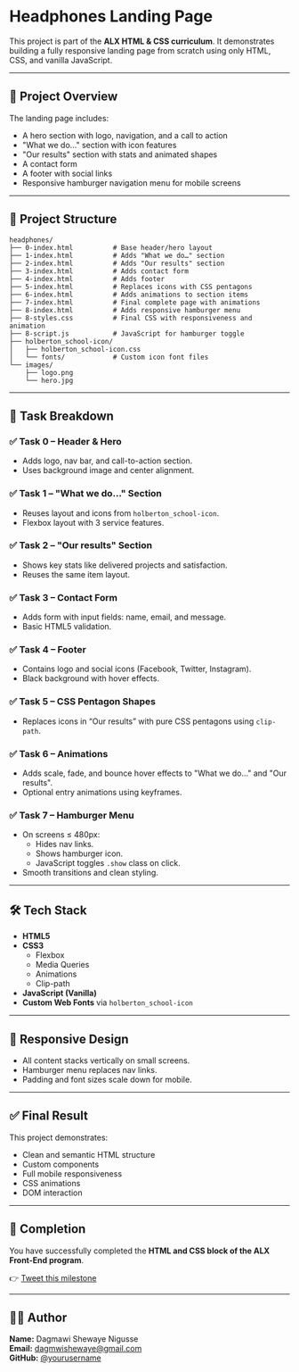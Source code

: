 # Headphones Landing Page

This project is part of the **ALX HTML & CSS curriculum**. It demonstrates building a fully responsive landing page from scratch using only HTML, CSS, and vanilla JavaScript.

---

## 🚀 Project Overview

The landing page includes:
- A hero section with logo, navigation, and a call to action
- "What we do…" section with icon features
- "Our results" section with stats and animated shapes
- A contact form
- A footer with social links
- Responsive hamburger navigation menu for mobile screens

---

## 📁 Project Structure

```
headphones/
├── 0-index.html          # Base header/hero layout
├── 1-index.html          # Adds "What we do…" section
├── 2-index.html          # Adds "Our results" section
├── 3-index.html          # Adds contact form
├── 4-index.html          # Adds footer
├── 5-index.html          # Replaces icons with CSS pentagons
├── 6-index.html          # Adds animations to section items
├── 7-index.html          # Final complete page with animations
├── 8-index.html          # Adds responsive hamburger menu
├── 8-styles.css          # Final CSS with responsiveness and animation
├── 8-script.js           # JavaScript for hamburger toggle
├── holberton_school-icon/
│   ├── holberton_school-icon.css
│   └── fonts/            # Custom icon font files
└── images/
    ├── logo.png
    └── hero.jpg
```

---

## 🧩 Task Breakdown

### ✅ Task 0 – Header & Hero
- Adds logo, nav bar, and call-to-action section.
- Uses background image and center alignment.

### ✅ Task 1 – "What we do…" Section
- Reuses layout and icons from `holberton_school-icon`.
- Flexbox layout with 3 service features.

### ✅ Task 2 – "Our results" Section
- Shows key stats like delivered projects and satisfaction.
- Reuses the same item layout.

### ✅ Task 3 – Contact Form
- Adds form with input fields: name, email, and message.
- Basic HTML5 validation.

### ✅ Task 4 – Footer
- Contains logo and social icons (Facebook, Twitter, Instagram).
- Black background with hover effects.

### ✅ Task 5 – CSS Pentagon Shapes
- Replaces icons in “Our results” with pure CSS pentagons using `clip-path`.

### ✅ Task 6 – Animations
- Adds scale, fade, and bounce hover effects to "What we do…" and "Our results".
- Optional entry animations using keyframes.

### ✅ Task 7 – Hamburger Menu
- On screens ≤ 480px:
  - Hides nav links.
  - Shows hamburger icon.
  - JavaScript toggles `.show` class on click.
- Smooth transitions and clean styling.

---

## 🛠️ Tech Stack

- **HTML5**
- **CSS3**
  - Flexbox
  - Media Queries
  - Animations
  - Clip-path
- **JavaScript (Vanilla)**
- **Custom Web Fonts** via `holberton_school-icon`

---

## 📱 Responsive Design

- All content stacks vertically on small screens.
- Hamburger menu replaces nav links.
- Padding and font sizes scale down for mobile.

---

## ✅ Final Result

This project demonstrates:
- Clean and semantic HTML structure
- Custom components
- Full mobile responsiveness
- CSS animations
- DOM interaction

---

## 🥳 Completion

You have successfully completed the **HTML and CSS block of the ALX Front-End program**.

👉 [Tweet this milestone](https://twitter.com/intent/tweet)

---

## 👨‍💻 Author

**Name:** Dagmawi Shewaye Nigusse  
**Email:** dagmwishewaye@gmail.com  
**GitHub:** [@yourusername](https://github.com/yourusername)
